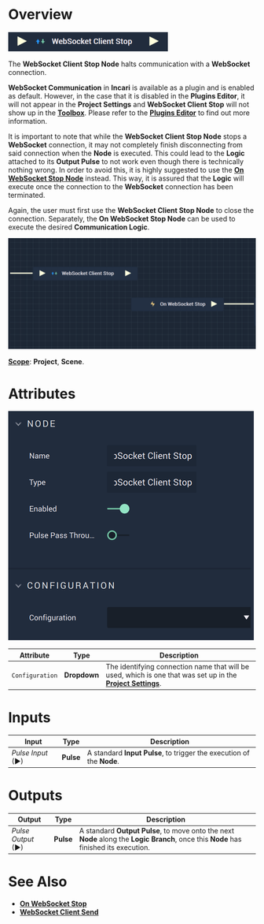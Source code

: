 # Overview

![The WebSocket Client Stop Node.](../../../.gitbook/assets/websocketclientstop.png)

The **WebSocket Client Stop Node** halts communication with a **WebSocket** connection.

**WebSocket Communication** in **Incari** is available as a plugin and is enabled as default. However, in the case that it is disabled in the **Plugins Editor**, it will not appear in the **Project Settings** and **WebSocket Client Stop** will not show up in the [**Toolbox**](../../../overview.md). Please refer to the [**Plugins Editor**](../../../modules/plugins/README.md) to find out more information.

It is important to note that while the **WebSocket Client Stop Node** stops a **WebSocket** connection, it may not completely finish disconnecting from said connection when the **Node** is executed. This could lead to the **Logic** attached to its **Output Pulse** 
to not work even though there is technically nothing wrong. In order to avoid this, it is highly suggested to use 
the [**On WebSocket Stop Node**](events/onwebsocketstop.md) instead. This way, it is assured that the **Logic** will execute once the connection to the **WebSocket** connection has been terminated.

Again, the user must first use the **WebSocket Client Stop Node** to close the connection. Separately, the **On WebSocket Stop Node** can be used to execute the desired **Communication Logic**. 


![WebSocket Client Stop and On WebSocket Stop Configuration.](../../../.gitbook/assets/websocketstoponstopexample.png)



[**Scope**](../overview.md#scopes): **Project**, **Scene**.

# Attributes

![The WebSocket Client Stop Node Attributes.](../../../.gitbook/assets/websocketclientstopatts.png)

|Attribute|Type|Description|
|---|---|---|
|`Configuration`|**Dropdown**|The identifying connection name that will be used, which is one that was set up in the [**Project Settings**](../../../modules/project-settings/websocket.md).|

# Inputs

|Input|Type|Description|
|---|---|---|
|*Pulse Input* (►)|**Pulse**|A standard **Input Pulse**, to trigger the execution of the **Node**.|

# Outputs

|Output|Type|Description|
|---|---|---|
|*Pulse Output* (►)|**Pulse**|A standard **Output Pulse**, to move onto the next **Node** along the **Logic Branch**, once this **Node** has finished its execution.|

# See Also

* [**On WebSocket Stop**](events/onwebsocketstop.md)
* [**WebSocket Client Send**](websocketsend.md)

